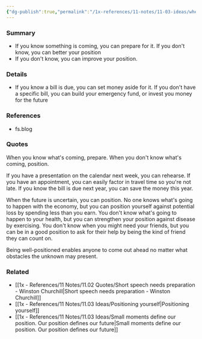 ```yaml
---
{"dg-publish":true,"permalink":"/1x-references/11-notes/11-03-ideas/when-you-know-whats-coming-prepare-when-you-don-t-know-whats-coming-position/","title":"When you know whats coming, prepare. When you don't know whats coming, position","created":"2024-04-03T19:58:01.428+03:00","updated":"2024-04-03T19:58:01.428+03:00"}
---
```



### Summary
- If you know something is coming, you can prepare for it. If you don't know, you can better your position
- If you don't know, you can improve your position.

### Details
- If you know a bill is due, you can set money aside for it. If you don't have a specific bill, you can build your emergency fund, or invest you money for the future

### References
- fs.blog

### Quotes
When you know what's coming, prepare. When you don't know what's coming, position.

If you have a presentation on the calendar next week, you can rehearse. If you have an appointment, you can easily factor in travel time so you're not late. If you know the bill is due next year, you can save the money this year.

When the future is uncertain, you can position. No one knows what's going to happen with the economy, but you can position yourself against potential loss by spending less than you earn. You don't know what's going to happen to your health, but you can strengthen your position against disease by exercising. You don't know when you might need your friends, but you can be in a good position to ask for their help by being the kind of friend they can count on.

Being well-positioned enables anyone to come out ahead no matter what obstacles the unknown may present.

### Related
- [[1x - References/11 Notes/11.02 Quotes/Short speech needs preparation - Winston Churchill\|Short speech needs preparation - Winston Churchill]]
- [[1x - References/11 Notes/11.03 Ideas/Positioning yourself\|Positioning yourself]]
- [[1x - References/11 Notes/11.03 Ideas/Small moments define our position. Our position defines our future\|Small moments define our position. Our position defines our future]]